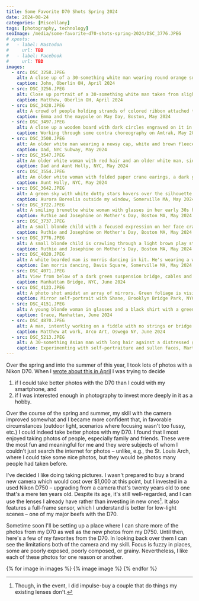 ```yaml
---
title: Some Favorite D70 Shots Spring 2024
date: 2024-08-24
categories: [Miscellany]
tags: [photography, technology]
seoImage: /media/some-favorite-d70-shots-spring-2024/DSC_3776.JPEG
# xposts:
#   - label: Mastodon
#     url: TBD
#   - label: Facebook
#     url: TBD
images:
  - src: DSC_3258.JPEG
    alt: A close up of a 30-something white man wearing round orange sunglasses, a dark puffy jacket, and a cap with the brim tilted upward. He's smiling and his tongue is sticking out slightly, cheekily. In his sunglasses the reflection of the photographer can be seen, with a camera obscuring his face.
    caption: John, Oberlin OH, April 2024
  - src: DSC_3256.JPEG
    alt: Close up portrait of a 30-something white man taken from slightly below. Behind him the sky is blue. A shadow crosses his blue knit sweater dramatically.
    caption: Matthew, Oberlin OH, April 2024
  - src: DSC_3428.JPEG
    alt: A crowd of people holding strands of colored ribbon attached to something high up off to the left of the frame. In the center of the frame a blonde woman in a colorful floral dress and purple jacket holds a green ribbon.
    caption: Emma and the maypole on May Day, Boston, May 2024
  - src: DSC_3497.JPEG
    alt: A close up a wooden board with dark circles engraved on it in a grid pattern. There are colorful plastic tokens on it labeled things like "L3," "R3," "L2," and "R2." The focus is very shallow. There's an index card with writing in the background but it's too blurry to make out.
    caption: Working through some contra choreography on Amtrak, May 2024
  - src: DSC_3508.JPEG
    alt: An older white man wearing a newsy cap, white and brown fleece, and black puffy jacket. He's looking directly at the camera with a neutral expression on his face. The background looks like a subway train.
    caption: Dad, NYC Subway, May 2024
  - src: DSC_3547.JPEG
    alt: An older white woman with red hair and an older white man, side by side, with their heads inclined together. They're posing for the camera and smiling slightly.
    caption: Dad and Aunt Holly, NYC, May 2024
  - src: DSC_3554.JPEG
    alt: An older white woman with folded paper crane earings, a dark gray cardigan, and a red floral shirt. She's looking off to the right and smiling.
    caption: Aunt Holly, NYC, May 2024
  - src: DSC_3642.JPEG
    alt: A green sky with white dotty stars hovers over the silhouette of the roof of a house and a couple trees. In the green sky some shimmering striations are vaguely visible.
    caption: Aurora Borealis outside my window, Somerville MA, May 2024
  - src: DSC_3722.JPEG
    alt: A smiling brunette white woman with glasses in her early 30s holding a small grinning blonde child who has only two lower teeth in the center of her mouth. The woman is putting a blue shoe on the child. Behind them is the blue and brown structure of a playground.
    caption: Ruthie and Josephine on Mother's Day, Boston MA, May 2024
  - src: DSC_3737.JPEG
    alt: A small blonde child with a focused expression on her face crawling between two wide-spaced blue fences. In the background, behind the fence, is her mother, a smiling brunette woman looking at the camera.
    caption: Ruthie and Josephine on Mother's Day, Boston MA, May 2024
  - src: DSC_3776.JPEG
    alt: A small blonde child is crawling through a light brown play structure tunnel toward the camera. She's grinning and excited. Behind her, out of focus, her mother is reaching toward her and smiling.
    caption: Ruthie and Josephine on Mother's Day, Boston MA, May 2024
  - src: DSC_4020.JPEG
    alt: A white bearded man is morris dancing in kit. He's wearing a white shirt with red and yellow ribbons around his elbows. He has a green felt X across his chest with patches and buttons on it. He's mid-action, a white hankie in his hand arcing upward into the air. Behind him, back to us, is another man in similar garb, and behind them an out-of-focus city block.
    caption: Ian morris dancing, Davis Square, Somerville MA, May 2024
  - src: DSC_4071.JPEG
    alt: View from below of a dark green suspension bridge, cables and tower forming vertical lines crossed by the diagonal line of the deck seen from below.
    caption: Manhattan Bridge, NYC, June 2024
  - src: DSC_4123.JPEG
    alt: A photo shot amidst an array of mirrors. Green foliage is visible in the background. In the mirror directly facing the camera is the photographer, an Asian man, with long dark hair and a black shirt, deep in focus, face behind his Nikon camera. Behind him, with her arm around him, is a white woman with long blonde hair and a red dress in sunglasses and throwing up a peace sign.
    caption: Mirror self-portrait with Shane, Brooklyn Bridge Park, NYC, June 2024
  - src: DSC_4151.JPEG
    alt: A young blonde woman in glasses and a black shirt with a greenish suspension bridge behind her.
    caption: Grace, Manhattan, June 2024
  - src: DSC_4870.JPEG
    alt: A man, intently working on a fiddle with no strings or bridge. In his other hand he's holding a bottle with a needlepoint cap. Behind him two young girls and their father look on with interest.
    caption: Matthew at work, Arco Art, Oswego NY, June 2024
  - src: DSC_5213.JPEG
    alt: A 30-something Asian man with long hair against a distressed gray painted exterior wall. In the foreground, green brush is visible.
    caption: Experimenting with self-portraiture and sullen faces, Martinsville IL, July 2024
---
```


Over the spring and into the summer of this year, I took lots of photos with a Nikon D70. When I [wrote about this in April][nikon-post] I was trying to decide

[nikon-post]: http://localhost:8080/2024/04/shooting-with-a-nikon-d70-in-the-smartphone-age/

1. if I could take better photos with the D70 than I could with my smartphone, and
2. if I was interested enough in photography to invest more deeply in it as a hobby.

Over the course of the spring and summer, my skill with the camera improved somewhat and I became more confident that, in favorable circumstances (outdoor light, scenarios where focusing wasn't too fussy, etc.) I could indeed take better photos with my D70. I found that I most enjoyed taking photos of people, especially family and friends. These were the most fun and meaningful for me and they were subjects of whom I couldn't just search the internet for photos – unlike, e.g., the St. Louis Arch, where I could take some nice photos, but they would be photos many people had taken before.

I've decided I like doing taking pictures. I wasn't prepared to buy a brand new camera which would cost over $1,000 at this point, but I invested in a used Nikon D750 – upgrading from a camera that's twenty years old to one that's a mere ten years old. Despite its age, it's still well-regarded, and I can use the lenses I already have rather than investing in new ones[^1]. It also features a full-frame sensor, which I understand is better for low-light scenes – one of my major beefs with the D70.

[^1]: Though, in the event, I did impulse-buy a couple that do things my existing lenses don't.

Sometime soon I'll be setting up a place where I can share more of the photos from my D70 as well as the new photos from my D750. Until then, here's a few of my favorites from the D70. In looking back over them I can see the limitations both of the camera and my skill. Focus is fuzzy in places, some are poorly exposed, poorly composed, or grainy. Nevertheless, I like each of these photos for one reason or another.

{% for image in images %}
  {% image image %}
{% endfor %}
